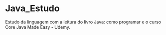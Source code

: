 # Java_Estudo
Estudo da linguagem com a leitura do livro Java: como programar e o curso Core Java Made Easy - Udemy.
